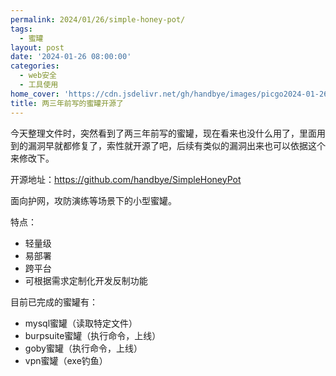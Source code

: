 ```yaml
---
permalink: 2024/01/26/simple-honey-pot/
tags:
  - 蜜罐
layout: post
date: '2024-01-26 08:00:00'
categories:
  - web安全
  - 工具使用
home_cover: 'https://cdn.jsdelivr.net/gh/handbye/images/picgo2024-01-26-simple-honey-pot-2024-01-26-10-37-19.png'
title: 两三年前写的蜜罐开源了
---
```


今天整理文件时，突然看到了两三年前写的蜜罐，现在看来也没什么用了，里面用到的漏洞早就都修复了，索性就开源了吧，后续有类似的漏洞出来也可以依据这个来修改下。


开源地址：https://github.com/handbye/SimpleHoneyPot


面向护网，攻防演练等场景下的小型蜜罐。


特点：

- 轻量级
- 易部署
- 跨平台
- 可根据需求定制化开发反制功能

目前已完成的蜜罐有：

- mysql蜜罐（读取特定文件）
- burpsuite蜜罐（执行命令，上线）
- goby蜜罐（执行命令，上线）
- vpn蜜罐（exe钓鱼）
